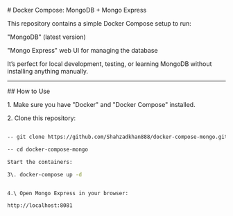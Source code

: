 \# Docker Compose: MongoDB + Mongo Express



This repository contains a simple Docker Compose setup to run:



"MongoDB" (latest version)  

"Mongo Express" web UI for managing the database  



It’s perfect for local development, testing, or learning MongoDB without installing anything manually.



---



\##  How to Use



1\. Make sure you have "Docker" and "Docker Compose" installed.  

2\. Clone this repository:  

```bash

-- git clone https://github.com/Shahzadkhan888/docker-compose-mongo.git

-- cd docker-compose-mongo

Start the containers:

3\. docker-compose up -d


4.\ Open Mongo Express in your browser:

http://localhost:8081


